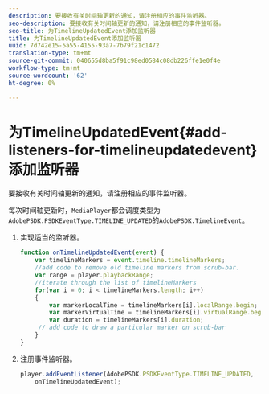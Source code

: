 ```yaml
---
description: 要接收有关时间轴更新的通知，请注册相应的事件监听器。
seo-description: 要接收有关时间轴更新的通知，请注册相应的事件监听器。
seo-title: 为TimelineUpdatedEvent添加监听器
title: 为TimelineUpdatedEvent添加监听器
uuid: 7d742e15-5a55-4155-93a7-7b79f21c1472
translation-type: tm+mt
source-git-commit: 040655d8ba5f91c98ed0584c08db226ffe1e0f4e
workflow-type: tm+mt
source-wordcount: '62'
ht-degree: 0%

---
```



# 为TimelineUpdatedEvent{#add-listeners-for-timelineupdatedevent}添加监听器

要接收有关时间轴更新的通知，请注册相应的事件监听器。

每次时间轴更新时，`MediaPlayer`都会调度类型为`AdobePSDK.PSDKEventType.TIMELINE_UPDATED`的`AdobePSDK.TimelineEvent`。
1. 实现适当的监听器。

   ```js
   function onTimelineUpdatedEvent(event) { 
       var timelineMarkers = event.timeline.timelineMarkers; 
       //add code to remove old timeline markers from scrub-bar. 
       var range = player.playbackRange; 
       //iterate through the list of timelineMarkers 
       for(var i = 0; i < timelineMarkers.length; i++) 
       { 
           var markerLocalTime = timelineMarkers[i].localRange.begin; 
           var markerVirtualTime = timelineMarkers[i].virtualRange.begin; 
           var duration = timelineMarkers[i].duration; 
        // add code to draw a particular marker on scrub-bar 
       }      
   }
   ```

1. 注册事件监听器。

   ```js
   player.addEventListener(AdobePSDK.PSDKEventType.TIMELINE_UPDATED,  
       onTimelineUpdatedEvent);
   ```

